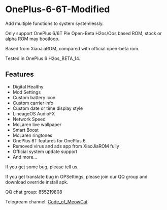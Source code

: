 # OnePlus-6-6T-Modified

Add multiple functions to system systemlessly.

Only support OnePlus 6/6T Pie Open-Beta H2os/Oos based ROM, stock or alpha ROM may bootloop.

Based from XiaoJiaROM, compared with official open-beta rom.

Tested in OnePlus 6 H2os_BETA_14.

## Features
* Digital Healthy
* Mod Settings
* Custom battery icon
* Custom carrier info
* Custom date or time display style
* LineageOS AudioFX
* Network Speed
* McLaren live wallpaper
* Smart Boost
* McLaren ringtones
* OnePlus 6T features for OnePlus 6
* Removed virus and ads app from XiaoJiaROM fully
* Official system update support
* And more...

If you get some bug, please tell us.

If you get translate bug in OPSettings, please join our QQ group and download override install apk.

QQ chat group: 855219808

Telegream channel: [Code_of_MeowCat](http://t.me/Code_of_MeowCat)
